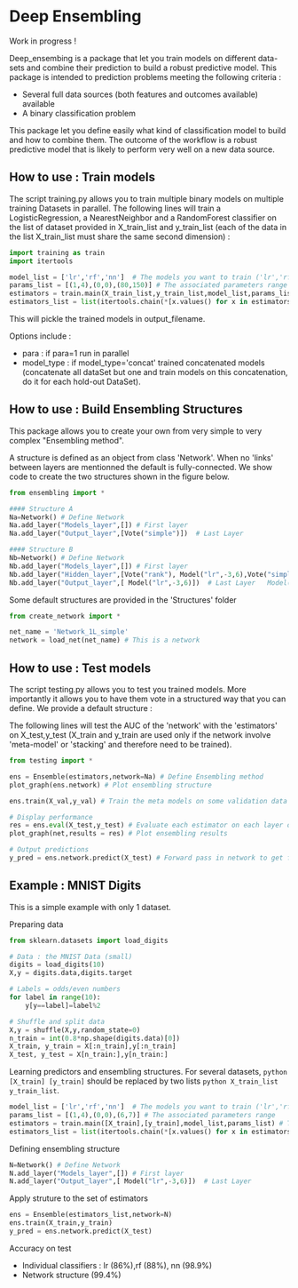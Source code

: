 # Deep Ensembling

Work in progress !

Deep_ensembing is a package that let you train models on different data-sets and combine their prediction to build a robust predictive model. This package is intended to prediction problems meeting the following criteria :
- Several full data sources (both features and outcomes available) available
- A binary classification problem

This package let you define easily what kind of classification model to build and how to combine them. The outcome of the workflow is a robust predictive model that is likely to perform very well on a new data source.

<!--![Majority Vote Illustration](Pictures/maj_vote_cases3.jpg)-->

## How to use : Train models

The script training.py allows you to train multiple binary models on multiple training Datasets in parallel.
The following lines will train a LogisticRegression, a NearestNeighbor and a RandomForest classifier on the list of dataset provided in X_train_list and y_train_list (each of the data in the list X_train_list must share the same second dimension) :

```python
import training as train
import itertools

model_list = ['lr','rf','nn']  # The models you want to train ('lr','rf','nn' or 'svm')
params_list = [(1,4),(0,0),(80,150)] # The associated parameters range
estimators = train.main(X_train_list,y_train_list,model_list,params_list) # Train !
estimators_list = list(itertools.chain(*[x.values() for x in estimators.values()])) # Parse estimators
```
This will pickle the trained models in output_filename.

<!--![](Pictures/structure2.jpg)-->

Options include :
- para : if para=1 run in parallel 
- model_type : if model_type='concat' trained concatenated models (concatenate all dataSet but one and train models on this concatenation, do it for each hold-out DataSet).

## How to use : Build Ensembling Structures

This package allows you to create your own from very simple to very complex "Ensembling method". 

A structure is defined as an object from class 'Network'. When no 'links' between layers are mentionned the default is fully-connected. We show code to create the two structures shown in the figure below.

```python
from ensembling import *

#### Structure A 
Na=Network() # Define Network
Na.add_layer("Models_layer",[]) # First layer
Na.add_layer("Output_layer",[Vote("simple")])  # Last Layer

#### Structure B 
Nb=Network() # Define Network
Nb.add_layer("Models_layer",[]) # First layer
Nb.add_layer("Hidden_layer",[Vote("rank"), Model("lr",-3,6),Vote("simple")])
Nb.add_layer("Output_layer",[ Model("lr",-3,6)])  # Last Layer   Model("lr",-3,6)
```
<!--![](Pictures/examples.jpg)-->

Some default structures are provided in the 'Structures' folder

```python
from create_network import *

net_name = 'Network_1L_simple'
network = load_net(net_name) # This is a network
```

## How to use : Test models

The script testing.py allows you to test you trained models. More importantly it allows you to have them vote in a structured way that you can define. We provide a default structure :

The following lines will test the AUC of the 'network' with the 'estimators' on X_test,y_test (X_train and y_train are used only if the network involve 'meta-model' or 'stacking' and therefore need to be trained).

```python
from testing import *

ens = Ensemble(estimators,network=Na) # Define Ensembling method
plot_graph(ens.network) # Plot ensembling structure

ens.train(X_val,y_val) # Train the meta models on some validation data

# Display performance
res = ens.eval(X_test,y_test) # Evaluate each estimator on each layer of the ensembling structure
plot_graph(net,results = res) # Plot ensembling results

# Output predictions
y_pred = ens.network.predict(X_test) # Forward pass in network to get final predictions


```
<!--![](Pictures/s1.png)-->

<!--![](Pictures/s6.png)-->

## Example : MNIST Digits
This is a simple example with only 1 dataset. 

Preparing data
```python
from sklearn.datasets import load_digits

# Data : the MNIST Data (small)
digits = load_digits(10)
X,y = digits.data,digits.target

# Labels = odds/even numbers
for label in range(10):
    y[y==label]=label%2

# Shuffle and split data
X,y = shuffle(X,y,random_state=0)
n_train = int(0.8*np.shape(digits.data)[0])
X_train, y_train = X[:n_train],y[:n_train]
X_test, y_test = X[n_train:],y[n_train:]
```

Learning predictors and ensembling structures. For several datasets, ```python [X_train] [y_train]``` should be replaced by two lists ```python X_train_list y_train_list```.
```python 
model_list = ['lr','rf','nn']  # The models you want to train ('lr','rf','nn' or 'svm')
params_list = [(1,4),(0,0),(6,7)] # The associated parameters range
estimators = train.main([X_train],[y_train],model_list,params_list) # Train !
estimators_list = list(itertools.chain(*[x.values() for x in estimators.values()]))
```

Defining ensembling structure
```python
N=Network() # Define Network
N.add_layer("Models_layer",[]) # First layer
N.add_layer("Output_layer",[ Model("lr",-3,6)])  # Last Layer
```

Apply struture to the set of estimators
```python
ens = Ensemble(estimators_list,network=N) 
ens.train(X_train,y_train)
y_pred = ens.network.predict(X_test)
```

Accuracy on test 
- Individual classifiers : lr (86%),rf (88%), nn (98.9%)
- Network structure (99.4%)
